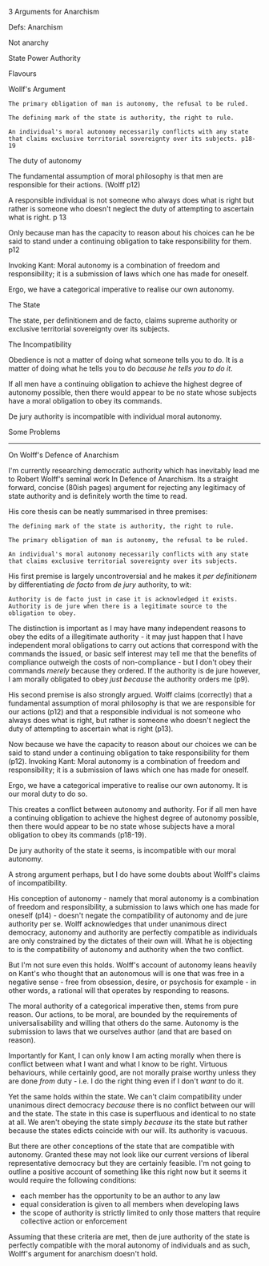 3 Arguments for Anarchism

Defs: 
Anarchism

Not anarchy

State
Power
Authority

Flavours

Wollf's Argument

	The primary obligation of man is autonomy, the refusal to be ruled.

	The defining mark of the state is authority, the right to rule.

	An individual's moral autonomy necessarily conflicts with any state that claims exclusive territorial sovereignty over its subjects. p18-19

The duty of autonomy

The fundamental assumption of moral philosophy is that men are responsible for their actions. (Wolff p12)

A responsible individual is not someone who always does what is right but rather is someone who doesn't neglect the duty of attempting to ascertain what is right. p 13

Only because man has the capacity to reason about his choices can he be said to stand under a continuing obligation to take responsibility for them. p12

Invoking Kant: Moral autonomy is a combination of freedom and responsibility; it is a submission of laws which one has made for oneself.

Ergo, we have a categorical imperative to realise our own autonomy.

The State

The state, per definitionem and de facto, claims supreme authority or exclusive territorial sovereignty over its subjects.

The Incompatibility

Obedience is not a matter of doing what someone tells you to do. It is a matter of doing what he tells you to do *because he tells you to do it*.

If all men have a continuing obligation to achieve the highest degree of autonomy possible, then there would appear to be no state whose subjects have a moral obligation to obey its commands.

De jury authority is incompatible with individual moral autonomy.

Some Problems


-------------

On Wolff's Defence of Anarchism

I'm currently researching democratic authority which has inevitably lead me to Robert Wolff's seminal work In Defence of Anarchism. Its a straight forward, concise (80ish pages) argument for rejecting any legitimacy of state authority and is definitely worth the time to read.

His core thesis can be neatly summarised in three premises:

	The defining mark of the state is authority, the right to rule.
	
	The primary obligation of man is autonomy, the refusal to be ruled.

	An individual's moral autonomy necessarily conflicts with any state that claims exclusive territorial sovereignty over its subjects.

His first premise is largely uncontroversial and he makes it *per definitionem* by differentiating *de facto* from *de jury* authority, to wit:

	Authority is de facto just in case it is acknowledged it exists.  Authority is de jure when there is a legitimate source to the obligation to obey. 

The distinction is important as I may have many independent reasons to obey the edits of a illegitimate authority - it may just happen that I have independent moral obligations to carry out actions that correspond with the commands the issued, or basic self interest may tell me that the benefits of compliance outweigh the costs of non-compliance  - but I don't obey their commands *merely* because they ordered. If the authority is de jure however, I am morally obligated to obey *just because* the authority orders me (p9).

His second premise is also strongly argued. Wolff claims (correctly) that a fundamental assumption of moral philosophy is that we are responsible for our actions (p12) and that a responsible individual is not someone who always does what is right, but rather is someone who doesn't neglect the duty of attempting to ascertain what is right (p13).

Now because we have the capacity to reason about our choices we can be said to stand under a continuing obligation to take responsibility for them (p12).  Invoking Kant: Moral autonomy is a combination of freedom and responsibility; it is a submission of laws which one has made for oneself.

Ergo, we have a categorical imperative to realise our own autonomy. It is our moral duty to do so.

This creates a conflict between autonomy and authority. For if all men have a continuing obligation to achieve the highest degree of autonomy possible, then there would appear to be no state whose subjects have a moral obligation to obey its commands (p18-19).

De jury authority of the state it seems, is incompatible with our moral autonomy.

A strong argument perhaps, but I do have some doubts about Wolff's claims of incompatibility.  

His conception of autonomy - namely that moral autonomy is a combination of freedom and responsibility, a submission to laws which one has made for oneself (p14) - doesn't negate the compatibility of autonomy and de jure authority per se.  Wolff acknowledges that under unanimous direct democracy, autonomy and authority are perfectly compatible as individuals are only constrained by the dictates of their own will.  What he is objecting to is the compatibility of autonomy and authority when the two conflict.

But I'm not sure even this holds.  Wolff's account of autonomy leans heavily on Kant's who thought that an autonomous will is one that was free in a negative sense - free from obsession, desire, or psychosis for example - in other words, a rational will that operates by responding to reasons.

The moral authority of a categorical imperative then, stems from pure reason.  Our actions, to be moral, are bounded by the requirements of universalisability and willing that others do the same.  Autonomy is the submission to laws that we ourselves author (and that are based on reason).

Importantly for Kant, I can only know I am acting morally when there is conflict between what I want and what I know to be right.  Virtuous behaviours, while certainly good, are not morally praise worthy unless they are done *from* duty - i.e. I do the right thing even if I don't *want* to do it.

Yet the same holds within the state.  We can't claim compatibility under unanimous direct democracy *because* there is no conflict between our will and the state.  The state in this case is superfluous and identical to no state at all. We aren't obeying the state simply *because* its the state but rather because the states edicts coincide with our will.  Its authority is vacuous.

But there are other conceptions of the state that are compatible with autonomy.  Granted these may not look like our current versions of liberal representative democracy but they are certainly feasible.  I'm not going to outline a positive account of something like this right now but it seems it would require the following conditions:

- each member has the opportunity to be an author to any law
- equal consideration is given to all members when developing laws
- the scope of authority is strictly limited to only those matters that require collective action or enforcement

Assuming that these criteria are met, then de jure authority of the state is perfectly compatible with the moral autonomy of individuals and as such, Wolff's argument for anarchism doesn't hold.


